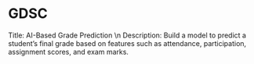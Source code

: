 # GDSC
Title: AI-Based Grade Prediction \n
Description:
Build a model to predict a student’s final grade based on features such as
attendance, participation, assignment scores, and exam marks.
